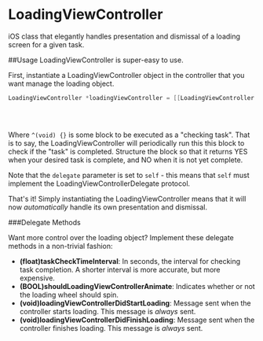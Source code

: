 LoadingViewController
=====================

iOS class that elegantly handles presentation and dismissal of a loading screen for a given task.

##Usage
LoadingViewController is super-easy to use.

First, instantiate a LoadingViewController object in the controller that you want manage the loading object.

```objective-c
LoadingViewController *loadingViewController = [[LoadingViewController alloc] initWithNibName:@"LoadingViewController"
                                                                                       bundle:nil
                                                                                     delegate:self
                                                                                         task:^bool(void) {}];
```
                                                                  
Where `^(void) {}` is some block to be executed as a "checking task". That is to say, the LoadingViewController will
periodically run this this block to check if the "task" is completed. Structure the block so that it returns YES when
your desired task is complete, and NO when it is not yet complete.

Note that the `delegate` parameter is set to `self` - this means that `self` must implement the
LoadingViewControllerDelegate protocol.

That's it! Simply instantiating the LoadingViewController means that it will now *automatically* handle its own
presentation and dismissal.

###Delegate Methods

Want more control over the loading object? Implement these delegate methods in a non-trivial fashion:

- **(float)taskCheckTimeInterval**: In seconds, the interval for checking task completion. A shorter interval is more
  accurate, but more expensive.
- **(BOOL)shouldLoadingViewControllerAnimate**: Indicates whether or not the loading wheel should spin.
- **(void)loadingViewControllerDidStartLoading**: Message sent when the controller starts loading. This message is
  *always* sent.
- **(void)loadingViewControllerDidFinishLoading**: Message sent when the controller finishes loading. This message is
  *always* sent.
